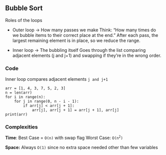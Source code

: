 ## Bubble Sort

Roles of the loops

- Outer loop → How many passes we make
  Think: “How many times do we bubble items to their correct place at the end.”
  After each pass, the largest remaining element is in place, so we reduce the range.

- Inner loop → The bubbling itself
  Goes through the list comparing adjacent elements (j and j+1) and swapping if they’re in the wrong order.

### Code

Inner loop compares adjacent elements `j and j+1 `

```
arr = [1, 4, 3, 7, 5, 2, 3]
n = len(arr)
for i in range(n):
    for j in range(0, n - i - 1):
        if arr[j] < arr[j + 1]:
            arr[j], arr[j + 1] = arr[j + 1], arr[j]
print(arr)
```

### Complexities

<b>Time</b>: Best Case = <code>O(n)</code> with swap flag Worst Case: <code>O(n<sup>2</sup>)</code>

<b>Space:</b> Always <code>O(1)</code> since no extra space needed other than few variables

